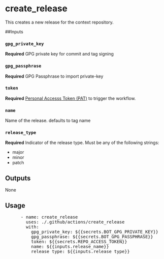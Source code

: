 # create_release

This creates a new release for the context repository.

##Inputs 
### `gpg_private_key`
**Required** GPG private key for commit and tag signing
### `gpg_passphrase`
**Required** GPG Passphrase to import private-key
### `token`
**Required** [Personal Accesss Token (PAT)](https://docs.github.com/en/authentication/keeping-your-account-and-data-secure/creating-a-personal-access-token) to trigger the workflow.
### `name`
Name of the release. defaults to tag name
### `release_type`
**Required** Indicator of the release type. Must be any of the following strings: 
- major
- minor
- patch


## Outputs
None

## Usage

<pre>
      - name: create_release
        uses: ./.github/actions/create_release
        with:
          gpg_private_key: ${{secrets.BOT_GPG_PRIVATE_KEY}}
          gpg_passphrase: ${{secrets.BOT_GPG_PASSPHRASE}}
          token: ${{secrets.REPO_ACCESS_TOKEN}}
          name: ${{inputs.release_name}}
          release_type: ${{inputs.release_type}}
</pre>
